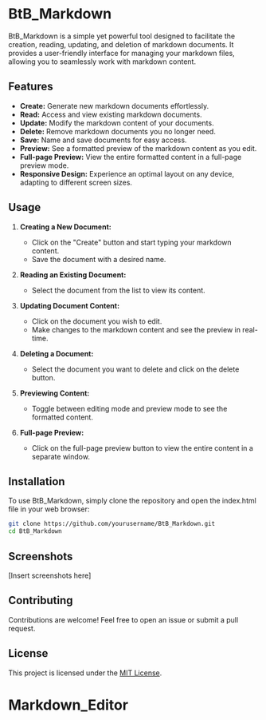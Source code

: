 # BtB_Markdown

BtB_Markdown is a simple yet powerful tool designed to facilitate the creation, reading, updating, and deletion of markdown documents. It provides a user-friendly interface for managing your markdown files, allowing you to seamlessly work with markdown content.

## Features

- **Create:** Generate new markdown documents effortlessly.
- **Read:** Access and view existing markdown documents.
- **Update:** Modify the markdown content of your documents.
- **Delete:** Remove markdown documents you no longer need.
- **Save:** Name and save documents for easy access.
- **Preview:** See a formatted preview of the markdown content as you edit.
- **Full-page Preview:** View the entire formatted content in a full-page preview mode.
- **Responsive Design:** Experience an optimal layout on any device, adapting to different screen sizes.

## Usage

1. **Creating a New Document:**

   - Click on the "Create" button and start typing your markdown content.
   - Save the document with a desired name.

2. **Reading an Existing Document:**

   - Select the document from the list to view its content.

3. **Updating Document Content:**

   - Click on the document you wish to edit.
   - Make changes to the markdown content and see the preview in real-time.

4. **Deleting a Document:**

   - Select the document you want to delete and click on the delete button.

5. **Previewing Content:**

   - Toggle between editing mode and preview mode to see the formatted content.

6. **Full-page Preview:**
   - Click on the full-page preview button to view the entire content in a separate window.

## Installation

To use BtB_Markdown, simply clone the repository and open the index.html file in your web browser:

```bash
git clone https://github.com/yourusername/BtB_Markdown.git
cd BtB_Markdown
```

## Screenshots

[Insert screenshots here]

## Contributing

Contributions are welcome! Feel free to open an issue or submit a pull request.

## License

This project is licensed under the [MIT License](LICENSE).
# Markdown_Editor